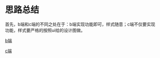 # 思路总结

首先，b端和c端的不同之处在于：b端实现功能即可，样式随意；c端不仅要实现功能，样式要严格的按照ui给的设计图做。

[b端](%E6%80%9D%E8%B7%AF%E6%80%BB%E7%BB%93%2025d7a0aea720410980c101030233bbf8/b%E7%AB%AF%20e5758d657f234dc38ffa272023fe0540.md)

[c端](%E6%80%9D%E8%B7%AF%E6%80%BB%E7%BB%93%2025d7a0aea720410980c101030233bbf8/c%E7%AB%AF%2088ac268978764999a4c296a479522c11.md)